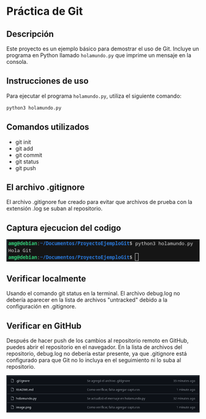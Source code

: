 # Práctica de Git

## Descripción
Este proyecto es un ejemplo básico para demostrar el uso de Git. Incluye un programa en Python llamado `holamundo.py` que imprime un mensaje en la consola.

## Instrucciones de uso
Para ejecutar el programa `holamundo.py`, utiliza el siguiente comando:
```bash
python3 holamundo.py
```

## Comandos utilizados

- git init
- git add
- git commit
- git status
- git push

## El archivo .gitignore
El archivo .gitignore fue creado para evitar que archivos de prueba con la extensión .log se suban al repositorio. 

## Captura ejecucion del codigo
![alt text](image.png)



## Verificar localmente
 Usando el comando git status en la terminal. El archivo debug.log no debería aparecer en la lista de archivos "untracked" debido a la configuración en .gitignore.

## Verificar en GitHub 

Después de hacer push de los cambios al repositorio remoto en GitHub, puedes abrir el repositorio en el navegador. En la lista de archivos del repositorio, debug.log no debería estar presente, ya que .gitignore está configurado para que Git no lo incluya en el seguimiento ni lo suba al repositorio.

![alt text](image-1.png)






